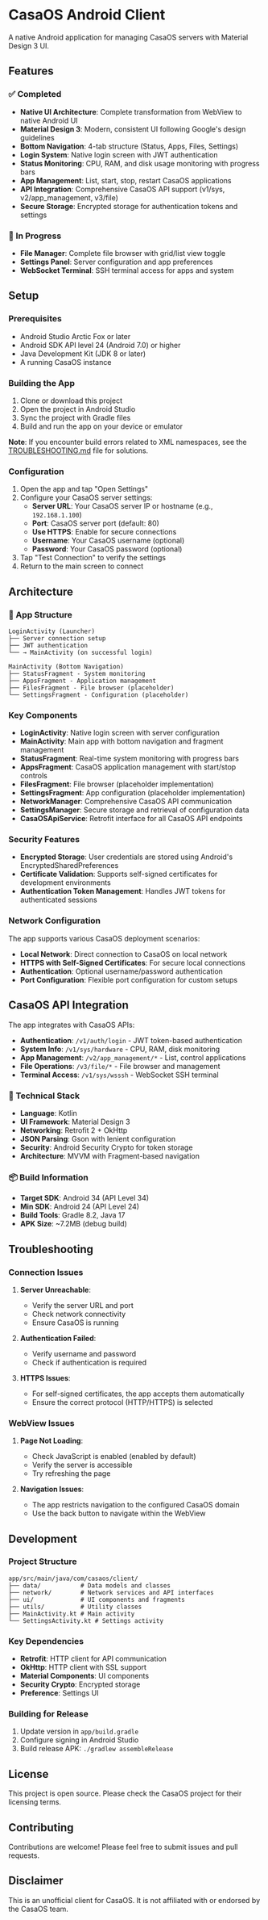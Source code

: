 # CasaOS Android Client

A native Android application for managing CasaOS servers with Material Design 3 UI.

## Features

### ✅ Completed
- **Native UI Architecture**: Complete transformation from WebView to native Android UI
- **Material Design 3**: Modern, consistent UI following Google's design guidelines
- **Bottom Navigation**: 4-tab structure (Status, Apps, Files, Settings)
- **Login System**: Native login screen with JWT authentication
- **Status Monitoring**: CPU, RAM, and disk usage monitoring with progress bars
- **App Management**: List, start, stop, restart CasaOS applications
- **API Integration**: Comprehensive CasaOS API support (v1/sys, v2/app_management, v3/file)
- **Secure Storage**: Encrypted storage for authentication tokens and settings

### 🔄 In Progress
- **File Manager**: Complete file browser with grid/list view toggle
- **Settings Panel**: Server configuration and app preferences
- **WebSocket Terminal**: SSH terminal access for apps and system

## Setup

### Prerequisites

- Android Studio Arctic Fox or later
- Android SDK API level 24 (Android 7.0) or higher
- Java Development Kit (JDK 8 or later)
- A running CasaOS instance

### Building the App

1. Clone or download this project
2. Open the project in Android Studio
3. Sync the project with Gradle files
4. Build and run the app on your device or emulator

**Note**: If you encounter build errors related to XML namespaces, see the [TROUBLESHOOTING.md](TROUBLESHOOTING.md) file for solutions.

### Configuration

1. Open the app and tap "Open Settings"
2. Configure your CasaOS server settings:
   - **Server URL**: Your CasaOS server IP or hostname (e.g., `192.168.1.100`)
   - **Port**: CasaOS server port (default: 80)
   - **Use HTTPS**: Enable for secure connections
   - **Username**: Your CasaOS username (optional)
   - **Password**: Your CasaOS password (optional)
3. Tap "Test Connection" to verify the settings
4. Return to the main screen to connect

## Architecture

### 📱 App Structure

```
LoginActivity (Launcher)
├── Server connection setup
├── JWT authentication
└── → MainActivity (on successful login)

MainActivity (Bottom Navigation)
├── StatusFragment - System monitoring
├── AppsFragment - Application management  
├── FilesFragment - File browser (placeholder)
└── SettingsFragment - Configuration (placeholder)
```

### Key Components

- **LoginActivity**: Native login screen with server configuration
- **MainActivity**: Main app with bottom navigation and fragment management
- **StatusFragment**: Real-time system monitoring with progress bars
- **AppsFragment**: CasaOS application management with start/stop controls
- **FilesFragment**: File browser (placeholder implementation)
- **SettingsFragment**: App configuration (placeholder implementation)
- **NetworkManager**: Comprehensive CasaOS API communication
- **SettingsManager**: Secure storage and retrieval of configuration data
- **CasaOSApiService**: Retrofit interface for all CasaOS API endpoints

### Security Features

- **Encrypted Storage**: User credentials are stored using Android's EncryptedSharedPreferences
- **Certificate Validation**: Supports self-signed certificates for development environments
- **Authentication Token Management**: Handles JWT tokens for authenticated sessions

### Network Configuration

The app supports various CasaOS deployment scenarios:

- **Local Network**: Direct connection to CasaOS on local network
- **HTTPS with Self-Signed Certificates**: For secure local connections
- **Authentication**: Optional username/password authentication
- **Port Configuration**: Flexible port configuration for custom setups

## CasaOS API Integration

The app integrates with CasaOS APIs:
- **Authentication**: `/v1/auth/login` - JWT token-based authentication
- **System Info**: `/v1/sys/hardware` - CPU, RAM, disk monitoring
- **App Management**: `/v2/app_management/*` - List, control applications
- **File Operations**: `/v3/file/*` - File browser and management
- **Terminal Access**: `/v1/sys/wsssh` - WebSocket SSH terminal

### 🔧 Technical Stack

- **Language**: Kotlin
- **UI Framework**: Material Design 3
- **Networking**: Retrofit 2 + OkHttp
- **JSON Parsing**: Gson with lenient configuration
- **Security**: Android Security Crypto for token storage
- **Architecture**: MVVM with Fragment-based navigation

### 📦 Build Information

- **Target SDK**: Android 34 (API Level 34)
- **Min SDK**: Android 24 (API Level 24)
- **Build Tools**: Gradle 8.2, Java 17
- **APK Size**: ~7.2MB (debug build)

## Troubleshooting

### Connection Issues

1. **Server Unreachable**: 
   - Verify the server URL and port
   - Check network connectivity
   - Ensure CasaOS is running

2. **Authentication Failed**:
   - Verify username and password
   - Check if authentication is required

3. **HTTPS Issues**:
   - For self-signed certificates, the app accepts them automatically
   - Ensure the correct protocol (HTTP/HTTPS) is selected

### WebView Issues

1. **Page Not Loading**:
   - Check JavaScript is enabled (enabled by default)
   - Verify the server is accessible
   - Try refreshing the page

2. **Navigation Issues**:
   - The app restricts navigation to the configured CasaOS domain
   - Use the back button to navigate within the WebView

## Development

### Project Structure

```
app/src/main/java/com/casaos/client/
├── data/           # Data models and classes
├── network/        # Network services and API interfaces
├── ui/             # UI components and fragments
├── utils/          # Utility classes
├── MainActivity.kt # Main activity
└── SettingsActivity.kt # Settings activity
```

### Key Dependencies

- **Retrofit**: HTTP client for API communication
- **OkHttp**: HTTP client with SSL support
- **Material Components**: UI components
- **Security Crypto**: Encrypted storage
- **Preference**: Settings UI

### Building for Release

1. Update version in `app/build.gradle`
2. Configure signing in Android Studio
3. Build release APK: `./gradlew assembleRelease`

## License

This project is open source. Please check the CasaOS project for their licensing terms.

## Contributing

Contributions are welcome! Please feel free to submit issues and pull requests.

## Disclaimer

This is an unofficial client for CasaOS. It is not affiliated with or endorsed by the CasaOS team.